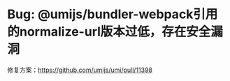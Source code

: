 # Bug: @umijs/bundler-webpack引用的normalize-url版本过低，存在安全漏洞

修复方案：https://github.com/umijs/umi/pull/11398
